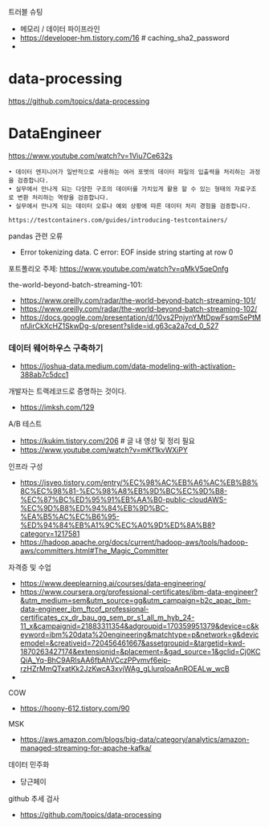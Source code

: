트러블 슈팅
- 메모리 / 데이터 파이프라인
- https://developer-hm.tistory.com/16 # caching_sha2_password
- 

# data-processing
https://github.com/topics/data-processing


# DataEngineer
https://www.youtube.com/watch?v=1Viu7Ce632s

```
• 데이터 엔지니어가 일반적으로 사용하는 여러 포멧의 데이터 파일의 입출력을 처리하는 과정을 검증합니다.
• 실무에서 만나게 되는 다양한 구조의 데이터를 가치있게 활용 할 수 있는 형태의 자료구조로 변환 처리하는 역량을 검증합니다.
• 실무에서 만나게 되는 데이터 오류나 예외 상황에 따른 데이터 처리 경험을 검증합니다.
```

```
https://testcontainers.com/guides/introducing-testcontainers/
```
pandas 관련 오류
- Error tokenizing data. C error: EOF inside string starting at row 0


포트폴리오 주제: https://www.youtube.com/watch?v=qMkV5qeOnfg

the-world-beyond-batch-streaming-101: 
- https://www.oreilly.com/radar/the-world-beyond-batch-streaming-101/
- https://www.oreilly.com/radar/the-world-beyond-batch-streaming-102/
- https://docs.google.com/presentation/d/10vs2PnjynYMtDpwFsqmSePtMnfJirCkXcHZ1SkwDg-s/present?slide=id.g63ca2a7cd_0_527

  
### 데이터 웨어하우스 구축하기
- https://joshua-data.medium.com/data-modeling-with-activation-388ab7c5dcc1


개발자는 트랙레코드로 증명하는 것이다.
- https://imksh.com/129

A/B 테스트
- https://kukim.tistory.com/206  # 글 내 영상 및 정리 필요
- https://www.youtube.com/watch?v=mKf1kvWXiPY

인프라 구성
- https://jsyeo.tistory.com/entry/%EC%98%AC%EB%A6%AC%EB%B8%8C%EC%98%81-%EC%98%A8%EB%9D%BC%EC%9D%B8-%EC%87%BC%ED%95%91%EB%AA%B0-public-cloudAWS-%EC%9D%B8%ED%94%84%EB%9D%BC-%EA%B5%AC%EC%B6%95-%ED%94%84%EB%A1%9C%EC%A0%9D%ED%8A%B8?category=1217581
- https://hadoop.apache.org/docs/current/hadoop-aws/tools/hadoop-aws/committers.html#The_Magic_Committer


자격증 및 수업 
- https://www.deeplearning.ai/courses/data-engineering/
- https://www.coursera.org/professional-certificates/ibm-data-engineer?&utm_medium=sem&utm_source=gg&utm_campaign=b2c_apac_ibm-data-engineer_ibm_ftcof_professional-certificates_cx_dr_bau_gg_sem_pr_s1_all_m_hyb_24-11_x&campaignid=21883311354&adgroupid=170359951379&device=c&keyword=ibm%20data%20engineering&matchtype=p&network=g&devicemodel=&creativeid=720456461667&assetgroupid=&targetid=kwd-1870263427174&extensionid=&placement=&gad_source=1&gclid=Cj0KCQiA_Yq-BhC9ARIsAA6fbAhVCczPPvmvf6eip-rzHZrMmQTxatKk2JzKwcA3xvjWAg_gLlurqIoaAnROEALw_wcB
- 
COW
- https://hoony-612.tistory.com/90

MSK
- https://aws.amazon.com/blogs/big-data/category/analytics/amazon-managed-streaming-for-apache-kafka/

데이터 민주화
- 당근페이

github 추세 검사
- https://github.com/topics/data-processing

  
